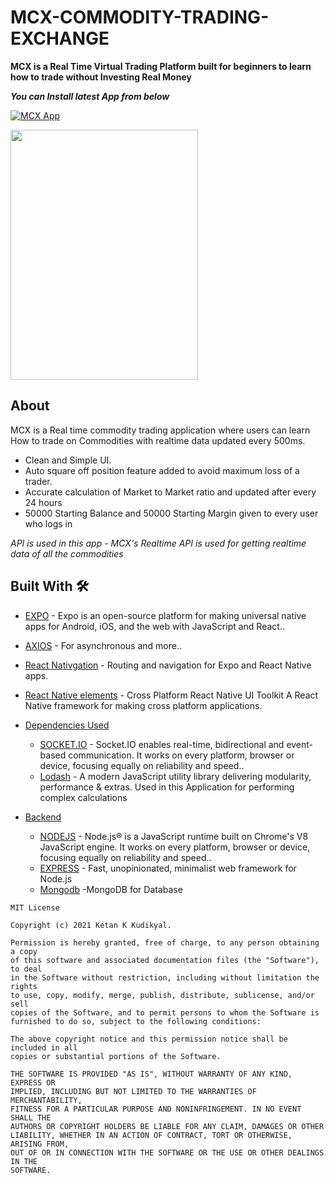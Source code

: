 # MCX-COMMODITY-TRADING-EXCHANGE


**MCX is a Real Time Virtual Trading Platform built for beginners to learn how to trade without Investing Real Money**


***You can Install latest App from below***

[![MCX App](https://img.shields.io/badge/❝MCX❞-APK-blue.svg?style=for-the-badge&logo=android&color=blue)](https://expo.dev/artifacts/b304becc-5ee0-439d-9e85-6e03c0544726)
 
<img src="./BST.gif" width="300" height="400">

## About
MCX is a Real time commodity trading application where users can learn  How to trade on Commodities with realtime data updated every 500ms.

- Clean and Simple  UI.
- Auto square off position feature added to avoid maximum loss of a trader.
- Accurate calculation of Market to Market ratio and updated after every 24 hours
- 50000 Starting Balance and 50000 Starting Margin given to every user who logs in 

*API is used in this app - MCX's Realtime API is used for getting realtime data of all the commodities*

## Built With 🛠
- [EXPO](https://expo.dev/) - Expo is an open-source platform for making universal native apps for Android, iOS, and the web with JavaScript and React..
- [AXIOS](https://www.npmjs.com/package/axios) - For asynchronous and more..
- [React Nativgation](https://reactnavigation.org/) - Routing and navigation for Expo and React Native apps.
- [React Native elements](https://reactnativeelements.com/) - Cross Platform React Native UI Toolkit
A React Native framework for making cross platform applications.
 
- [Dependencies Used](https://developer.android.com/training/dependency-injection)  
  - [SOCKET.IO](https://socket.io/) - Socket.IO enables real-time, bidirectional and event-based communication.
It works on every platform, browser or device, focusing equally on reliability and speed..
  - [Lodash](https://lodash.com/) - A modern JavaScript utility library delivering modularity, performance & extras. Used in this Application for performing complex calculations
- [Backend](https://developer.android.com/training/dependency-injection)  
  - [NODEJS](https://nodejs.org/en/) - Node.js® is a JavaScript runtime built on Chrome's V8 JavaScript engine.
It works on every platform, browser or device, focusing equally on reliability and speed..
  - [EXPRESS](https://expressjs.com/) - Fast, unopinionated, minimalist web framework for Node.js
  - [Mongodb](https://www.mongodb.com/) -MongoDB for Database
``````
MIT License

Copyright (c) 2021 Ketan K Kudikyal.

Permission is hereby granted, free of charge, to any person obtaining a copy
of this software and associated documentation files (the "Software"), to deal
in the Software without restriction, including without limitation the rights
to use, copy, modify, merge, publish, distribute, sublicense, and/or sell
copies of the Software, and to permit persons to whom the Software is
furnished to do so, subject to the following conditions:

The above copyright notice and this permission notice shall be included in all
copies or substantial portions of the Software.

THE SOFTWARE IS PROVIDED "AS IS", WITHOUT WARRANTY OF ANY KIND, EXPRESS OR
IMPLIED, INCLUDING BUT NOT LIMITED TO THE WARRANTIES OF MERCHANTABILITY,
FITNESS FOR A PARTICULAR PURPOSE AND NONINFRINGEMENT. IN NO EVENT SHALL THE
AUTHORS OR COPYRIGHT HOLDERS BE LIABLE FOR ANY CLAIM, DAMAGES OR OTHER
LIABILITY, WHETHER IN AN ACTION OF CONTRACT, TORT OR OTHERWISE, ARISING FROM,
OUT OF OR IN CONNECTION WITH THE SOFTWARE OR THE USE OR OTHER DEALINGS IN THE
SOFTWARE. 

